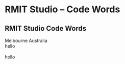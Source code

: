 # RMIT Studio – Code Words
## RMIT Studio Code Words
Melbourne Australia
<br/>
hello
<br/>
<br/>
hello
